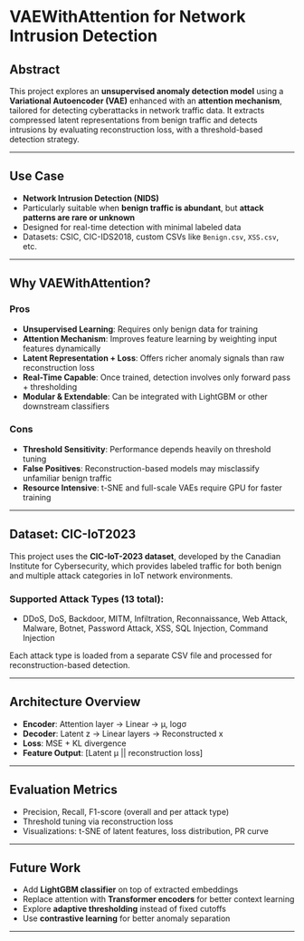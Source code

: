 
# VAEWithAttention for Network Intrusion Detection

##  Abstract

This project explores an **unsupervised anomaly detection model** using a **Variational Autoencoder (VAE)** enhanced with an **attention mechanism**, tailored for detecting cyberattacks in network traffic data. It extracts compressed latent representations from benign traffic and detects intrusions by evaluating reconstruction loss, with a threshold-based detection strategy.

---

##  Use Case

- **Network Intrusion Detection (NIDS)**
- Particularly suitable when **benign traffic is abundant**, but **attack patterns are rare or unknown**
- Designed for real-time detection with minimal labeled data
- Datasets: CSIC, CIC-IDS2018, custom CSVs like `Benign.csv`, `XSS.csv`, etc.

---

## Why VAEWithAttention?

###  Pros

- **Unsupervised Learning**: Requires only benign data for training
- **Attention Mechanism**: Improves feature learning by weighting input features dynamically
- **Latent Representation + Loss**: Offers richer anomaly signals than raw reconstruction loss
- **Real-Time Capable**: Once trained, detection involves only forward pass + thresholding
- **Modular & Extendable**: Can be integrated with LightGBM or other downstream classifiers

###  Cons

- **Threshold Sensitivity**: Performance depends heavily on threshold tuning
- **False Positives**: Reconstruction-based models may misclassify unfamiliar benign traffic
- **Resource Intensive**: t-SNE and full-scale VAEs require GPU for faster training


---

##  Dataset: CIC-IoT2023

This project uses the **CIC-IoT-2023 dataset**, developed by the Canadian Institute for Cybersecurity, 
which provides labeled traffic for both benign and multiple attack categories in IoT network environments.

###  Supported Attack Types (13 total):

- DDoS, DoS, Backdoor, MITM, Infiltration, Reconnaissance, Web Attack, Malware, Botnet, Password Attack, XSS, SQL Injection, Command Injection

Each attack type is loaded from a separate CSV file and processed for reconstruction-based detection.


---

##  Architecture Overview

- **Encoder**: Attention layer → Linear → µ, logσ
- **Decoder**: Latent z → Linear layers → Reconstructed x
- **Loss**: MSE + KL divergence
- **Feature Output**: [Latent µ || reconstruction loss]

---

##  Evaluation Metrics

- Precision, Recall, F1-score (overall and per attack type)
- Threshold tuning via reconstruction loss
- Visualizations: t-SNE of latent features, loss distribution, PR curve

---

##  Future Work

- Add **LightGBM classifier** on top of extracted embeddings
- Replace attention with **Transformer encoders** for better context learning
- Explore **adaptive thresholding** instead of fixed cutoffs
- Use **contrastive learning** for better anomaly separation

---


